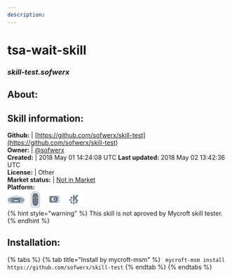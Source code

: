 ```yaml
---    
description:   
---    
```

# tsa-wait-skill  
### _skill-test.sofwerx_  
## About:  


## Skill information:  
**Github:** | [https://github.com/sofwerx/skill-test](https://github.com/sofwerx/skill-test)  
**Owner:** | [@sofwerx](https://github.com/sofwerx)  
**Created:** | 2018 May 01 14:24:08 UTC  **Last updated:** 2018 May 02 13:42:36 UTC  
**License:** | Other  
**Market status:** | [Not in Market](https://market.mycroft.ai/skill/)  
**Platform:**  
 ![](../.gitbook/assets/mark-1-icon.png)  ![](../.gitbook/assets/mark-2-icon.png)  ![](../.gitbook/assets/picroft-icon.png)  ![](../.gitbook/assets/kde.png)   
{% hint style="warning" %}
This skill is not aproved by Mycroft skill tester.
{% endhint %}
    
## Installation:  
{% tabs %}
{% tab title="Install by mycroft-msm" %}
``` mycroft-msm install https://github.com/sofwerx/skill-test```
{% endtab %}
  {% endtabs %}
  